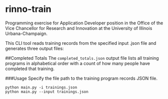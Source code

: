 # rinno-train
Programming exercise for Application Developer position in the Office of the Vice Chancellor for Research and Innovation at the University of Illinois Urbana-Champaign.

This CLI tool reads training records from the specified input .json file and generates three output files:

##Completed Totals
The `completed_totals.json` output file lists all training programs in alphabetical order with a count of how many people have completed that training.

###Usage
Specify the file path to the training program records JSON file.
```
python main.py -i trainings.json
python main.py --input trainings.json
```



